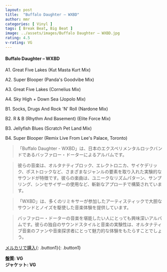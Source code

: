 ```yaml
---
layout: post
title:  "Buffalo Daughter – WXBD"
author: mmr
categories: [ Vinyl ]
tags: [ Break Beat, Big Beat ]
image: ../assets/images/Buffalo Daughter – WXBD.jpg
rating: 4.5
v-rating: VG
---
```


#### Buffalo Daughter – WXBD

A1. Great Five Lakes (Kut Masta Kurt Mix)

A2. Super Blooper (Panda's Goodvibe Mix)

A3. Great Five Lakes (Cornelius Mix)

A4. Sky High + Down Sea (Jopolo Mix)

B1. Socks, Drugs And Rock 'N' Roll (Nardone Mix)

B2. R & B (Rhythm And Basement) (Elite Force Mix)

B3. Jellyfish Blues (Scratch Pet Land Mix)

B4. Super Blooper (Remix Live From Lee's Palace, Toronto)

> 「Buffalo Daughter - WXBD」は、日本のエクスペリメンタルロックバンドであるバッファロー・ドーターによるアルバムです。

> 彼らの音楽は、オルタナティブロック、エレクトロニカ、サイケデリック、ポストロックなど、さまざまなジャンルの要素を取り入れた実験的なサウンドが特徴です。彼らの楽曲は、ユニークなリズムパターン、サンプリング、シンセサイザーの使用など、斬新なアプローチで構築されています。

> 「WXBD」は、多くのリミキサーが参加したアーティスティックで大胆なサウンドとノイズを駆使した音楽体験を提供しています。

> バッファロー・ドーターの音楽を堪能したい人にとっても興味深いアルバムです。彼らの独自のサウンドスタイルと音楽の実験性は、オルタナティブ音楽のファンや音楽探求者にとって魅力的な体験をもたらすことでしょう。

[メルカリで購入](https://jp.mercari.com/item/m96206628423){: .button1}{: .button1}

<div class="mt-4 mb-4 d-flex align-items-center">
<strong class="mr-1">盤質: VG</strong>
</div>
<div class="mt-4 mb-4 d-flex align-items-center">
<strong class="mr-1">ジャケット: VG</strong>
</div>
